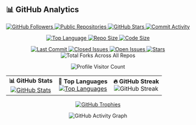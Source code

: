 
## 📊 GitHub Analytics
<p align="center">

  <!-- GitHub Followers -->
  <a href="https://github.com/Mostafa-SAID7" title="GitHub Followers">
    <img src="https://img.shields.io/github/followers/Mostafa-SAID7?style=social" alt="GitHub Followers" />
  </a>

  <!-- Total Public Repositories -->
  <a href="https://github.com/Mostafa-SAID7?tab=repositories" title="Public Repositories">
  <img src="https://img.shields.io/badge/Public%20Repos-9-2d3748?style=for-the-badge&logo=github&logoColor=white&labelColor=1a1b27" alt="Public Repositories" />
  </a>

  <!-- Total Stars across all repos -->
  <a href="https://github.com/Mostafa-SAID7?tab=stars" title="Total Stars">
    <img src="https://img.shields.io/github/stars/Mostafa-SAID7?style=social" alt="GitHub Stars" />
  </a>

 <a href="https://github.com/Mostafa-SAID7/BankAccount-OOP-Encap/commits" title="Commit Activity - BankAccount-OOP-Encap">
  <img src="https://img.shields.io/github/commit-activity/y/Mostafa-SAID7/BankAccount-OOP-Encap" alt="Commit Activity" />
</a>

</p>

<p align="center">

 <!-- Top Language (from your BankAccount-OOP-Encap repo) -->
<a href="https://github.com/Mostafa-SAID7/BankAccount-OOP-Encap" title="Top Language in BankAccount-OOP-Encap">
<img src="https://img.shields.io/badge/top%20language-C%23-blue?style=for-the-badge&logo=csharp" alt="Top Language" />
</a>


  <!-- Largest Repository Size (BankAccount-OOP-Encap) -->
  <a href="https://github.com/Mostafa-SAID7/BankAccount-OOP-Encap" title="Repository Size">
    <img src="https://img.shields.io/github/repo-size/Mostafa-SAID7/BankAccount-OOP-Encap" alt="Repo Size" />
  </a>

  <!-- Code Size of BankAccount-OOP-Encap -->
  <a href="https://github.com/Mostafa-SAID7/BankAccount-OOP-Encap" title="Code Size">
    <img src="https://img.shields.io/github/languages/code-size/Mostafa-SAID7/BankAccount-OOP-Encap" alt="Code Size" />
  </a>

</p>

<p align="center">

  <!-- Last Commit BankAccount-OOP-Encap -->
  <a href="https://github.com/Mostafa-SAID7/BankAccount-OOP-Encap/commits/main" title="Last Commit">
    <img src="https://img.shields.io/github/last-commit/Mostafa-SAID7/BankAccount-OOP-Encap" alt="Last Commit" />
  </a>

  <!-- Closed Issues BankAccount-OOP-Encap -->
  <a href="https://github.com/Mostafa-SAID7/BankAccount-OOP-Encap/issues?q=is%3Aissue+is%3Aclosed" title="Closed Issues">
    <img src="https://img.shields.io/github/issues-closed/Mostafa-SAID7/BankAccount-OOP-Encap" alt="Closed Issues" />
  </a>

  <!-- Open Issues BankAccount-OOP-Encap -->
  <a href="https://github.com/Mostafa-SAID7/BankAccount-OOP-Encap/issues" title="Open Issues">
    <img src="https://img.shields.io/github/issues/Mostafa-SAID7/BankAccount-OOP-Encap" alt="Open Issues" />
  </a>

  <!-- Stars BankAccount-OOP-Encap -->
  <a href="https://github.com/Mostafa-SAID7/BankAccount-OOP-Encap/stargazers" title="Stars">
    <img src="https://img.shields.io/github/stars/Mostafa-SAID7/BankAccount-OOP-Encap" alt="Stars" />
  </a>

<!-- Total Forks (manual badge, styled) -->

  <img src="https://img.shields.io/badge/total%20forks-4-blue?style=for-the-badge&logo=github" alt="Total Forks Across All Repos" />







</p>

<p align="center">

  <!-- Profile Visitor Count (stable with CountAPI) -->
  <img src="https://count.getloli.com/get/@Mostafa-SAID7.readme?theme=rule34" alt="Profile Visitor Count" />

</p>


  



<div align="center">

<table>
  <tr>
    <td align="center">
      <b>📊 GitHub Stats</b><br>
      <a href="https://github.com/Mostafa-SAID7">
        <img src="https://github-readme-stats.vercel.app/api?username=Mostafa-SAID7&show_icons=true&theme=dark&count_private=true" alt="GitHub Stats" />
      </a>
    </td>
    <td align="center">
      <b>📌 Top Languages</b><br>
      <a href="https://github.com/Mostafa-SAID7">
        <img src="https://github-readme-stats.vercel.app/api/top-langs/?username=Mostafa-SAID7&layout=donut&theme=dark&count_private=true" alt="Top Languages" />
      </a>
    </td>
    <td align="center">
      <b>🔥 GitHub Streak</b><br>
      <img src="https://github-readme-streak-stats.herokuapp.com/?user=Mostafa-SAID7&theme=dark&hide_border=true" alt="GitHub Streak" />
    </td>
  </tr>
</table>


[![GitHub Trophies](https://github-profile-trophy.vercel.app/?username=Mostafa-SAID7&theme=darkhub&margin-w=15&margin-h=15)](https://github.com/ryo-ma/github-profile-trophy)

![GitHub Activity Graph](https://github-readme-activity-graph.vercel.app/graph?username=Mostafa-SAID7&theme=github-compact)

</div>



